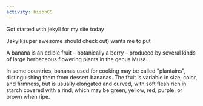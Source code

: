 ```yaml
---
activity: bisonCS
---
```

Got started with jekyll for my site today

Jekyll(super awesome should check out) wants me to put 

A banana is an edible fruit – botanically a berry – produced by several kinds of large herbaceous flowering plants in the genus Musa.

In some countries, bananas used for cooking may be called "plantains",
    distinguishing them from dessert bananas. The fruit is variable in size, color,
    and firmness, but is usually elongated and curved, with soft flesh rich in
    starch covered with a rind, which may be green, yellow, red, purple, or brown
    when ripe.